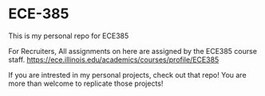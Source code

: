 # ECE-385
This is my personal repo for ECE385 

For Recruiters, All assignments on here are assigned by the ECE385 course staff. https://ece.illinois.edu/academics/courses/profile/ECE385

If you are intrested in my personal projects, check out that repo! You are more than welcome to replicate those projects!

